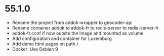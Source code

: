 
# 55.1.0
  - Rename the project from addok-wrapper to geocoder-api
  - Rename container addok to addok-fr to redis-server to redis-server-fr
  - addok-fr.conf if now outsite the image and mounted as volume
  - Add configuration and container for Luxemburg
  - Add demo html pages on path /
  - Docker: Use Debian 9
